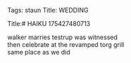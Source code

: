 Tags: staun
Title: WEDDING
  
Title:# HAIKU  175427480713  
  
walker marries testrup  was witnessed  
then celebrate at the revamped torg grill  
same place as we did  
